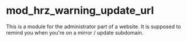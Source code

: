 # mod_hrz_warning_update_url
This is a module for the administrator part of a website. It is supposed to remind you when you're on a mirror / update subdomain.
